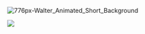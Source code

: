 ![776px-Walter_Animated_Short_Background](https://github.com/user-attachments/assets/7b09203a-c780-4fa9-9afc-884d14b83b5d)

‎![](https://komarev.com/ghpvc/?username=cookiehau&color=435876&label=views)



